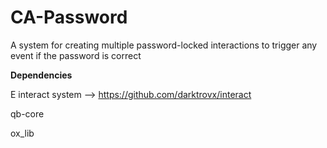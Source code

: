 # CA-Password
A system for creating multiple password-locked interactions to trigger any event if the password is correct

**Dependencies**

E interact system --> https://github.com/darktrovx/interact

qb-core

ox_lib
